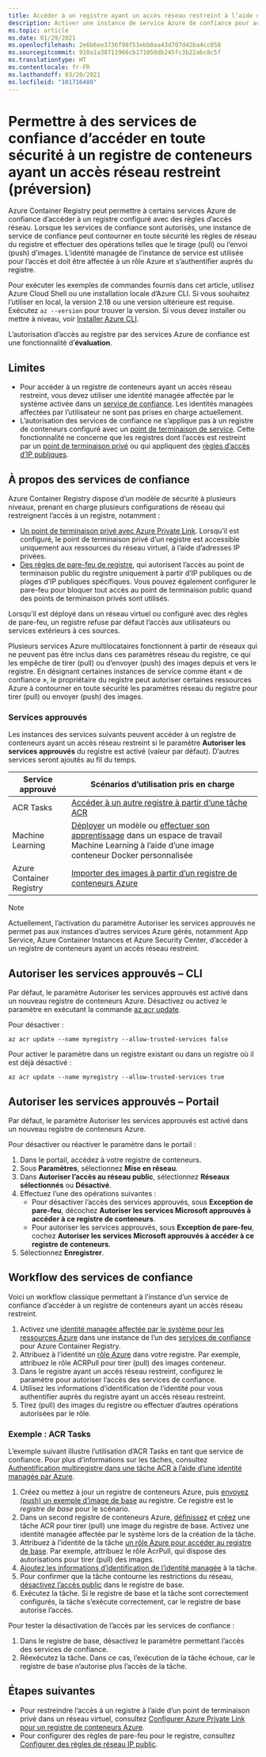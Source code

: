 ```yaml
---
title: Accéder à un registre ayant un accès réseau restreint à l’aide du service Azure de confiance
description: Activer une instance de service Azure de confiance pour accéder en toute sécurité à un registre de conteneurs ayant un accès réseau restreint pour tirer (pull) ou envoyer (push) des images
ms.topic: article
ms.date: 01/29/2021
ms.openlocfilehash: 2e6b6ee3736f98f53ebb0aa43d707d42ba4cc058
ms.sourcegitcommit: 910a1a38711966cb171050db245fc3b22abc8c5f
ms.translationtype: HT
ms.contentlocale: fr-FR
ms.lasthandoff: 03/20/2021
ms.locfileid: "101716480"
---
```

# <a name="allow-trusted-services-to-securely-access-a-network-restricted-container-registry-preview"></a>Permettre à des services de confiance d’accéder en toute sécurité à un registre de conteneurs ayant un accès réseau restreint (préversion)

Azure Container Registry peut permettre à certains services Azure de confiance d’accéder à un registre configuré avec des règles d’accès réseau. Lorsque les services de confiance sont autorisés, une instance de service de confiance peut contourner en toute sécurité les règles de réseau du registre et effectuer des opérations telles que le tirage (pull) ou l’envoi (push) d’images. L’identité managée de l’instance de service est utilisée pour l’accès et doit être affectée à un rôle Azure et s’authentifier auprès du registre.

Pour exécuter les exemples de commandes fournis dans cet article, utilisez Azure Cloud Shell ou une installation locale d’Azure CLI. Si vous souhaitez l’utiliser en local, la version 2.18 ou une version ultérieure est requise. Exécutez `az --version` pour trouver la version. Si vous devez installer ou mettre à niveau, voir [Installer Azure CLI](/cli/azure/install-azure-cli).

L’autorisation d’accès au registre par des services Azure de confiance est une fonctionnalité d’**évaluation**.

## <a name="limitations"></a>Limites

* Pour accéder à un registre de conteneurs ayant un accès réseau restreint, vous devez utiliser une identité managée affectée par le système activée dans un [service de confiance](#trusted-services). Les identités managées affectées par l’utilisateur ne sont pas prises en charge actuellement.
* L’autorisation des services de confiance ne s’applique pas à un registre de conteneurs configuré avec un [point de terminaison de service](container-registry-vnet.md). Cette fonctionnalité ne concerne que les registres dont l’accès est restreint par un [point de terminaison privé](container-registry-private-link.md) ou qui appliquent des [règles d’accès d’IP publiques](container-registry-access-selected-networks.md). 

## <a name="about-trusted-services"></a>À propos des services de confiance

Azure Container Registry dispose d’un modèle de sécurité à plusieurs niveaux, prenant en charge plusieurs configurations de réseau qui restreignent l’accès à un registre, notamment :

* [Un point de terminaison privé avec Azure Private Link](container-registry-private-link.md). Lorsqu’il est configuré, le point de terminaison privé d’un registre est accessible uniquement aux ressources du réseau virtuel, à l’aide d’adresses IP privées.  
* [Des règles de pare-feu de registre](container-registry-access-selected-networks.md), qui autorisent l’accès au point de terminaison public du registre uniquement à partir d’IP publiques ou de plages d’IP publiques spécifiques. Vous pouvez également configurer le pare-feu pour bloquer tout accès au point de terminaison public quand des points de terminaison privés sont utilisés.

Lorsqu’il est déployé dans un réseau virtuel ou configuré avec des règles de pare-feu, un registre refuse par défaut l’accès aux utilisateurs ou services extérieurs à ces sources. 

Plusieurs services Azure multilocataires fonctionnent à partir de réseaux qui ne peuvent pas être inclus dans ces paramètres réseau du registre, ce qui les empêche de tirer (pull) ou d’envoyer (push) des images depuis et vers le registre. En désignant certaines instances de service comme étant « de confiance », le propriétaire du registre peut autoriser certaines ressources Azure à contourner en toute sécurité les paramètres réseau du registre pour tirer (pull) ou envoyer (push) des images. 

### <a name="trusted-services"></a>Services approuvés

Les instances des services suivants peuvent accéder à un registre de conteneurs ayant un accès réseau restreint si le paramètre **Autoriser les services approuvés** du registre est activé (valeur par défaut). D’autres services seront ajoutés au fil du temps.

|Service approuvé  |Scénarios d’utilisation pris en charge  |
|---------|---------|
|ACR Tasks     | [Accéder à un autre registre à partir d’une tâche ACR](container-registry-tasks-cross-registry-authentication.md)       |
|Machine Learning | [Déployer](../machine-learning/how-to-deploy-custom-docker-image.md) un modèle ou [effectuer son apprentissage](../machine-learning/how-to-train-with-custom-image.md) dans un espace de travail Machine Learning à l’aide d’une image conteneur Docker personnalisée |
|Azure Container Registry | [Importer des images à partir d’un registre de conteneurs Azure](container-registry-import-images.md#import-from-an-azure-container-registry-in-the-same-ad-tenant) | 

> [!NOTE]
> Actuellement, l’activation du paramètre Autoriser les services approuvés ne permet pas aux instances d’autres services Azure gérés, notamment App Service, Azure Container Instances et Azure Security Center, d’accéder à un registre de conteneurs ayant un accès réseau restreint.

## <a name="allow-trusted-services---cli"></a>Autoriser les services approuvés – CLI

Par défaut, le paramètre Autoriser les services approuvés est activé dans un nouveau registre de conteneurs Azure. Désactivez ou activez le paramètre en exécutant la commande [az acr update](/cli/azure/acr#az-acr-update).

Pour désactiver :

```azurecli
az acr update --name myregistry --allow-trusted-services false
```

Pour activer le paramètre dans un registre existant ou dans un registre où il est déjà désactivé :

```azurecli
az acr update --name myregistry --allow-trusted-services true
```

## <a name="allow-trusted-services---portal"></a>Autoriser les services approuvés – Portail

Par défaut, le paramètre Autoriser les services approuvés est activé dans un nouveau registre de conteneurs Azure. 

Pour désactiver ou réactiver le paramètre dans le portail :

1. Dans le portail, accédez à votre registre de conteneurs.
1. Sous **Paramètres**, sélectionnez **Mise en réseau**. 
1. Dans **Autoriser l’accès au réseau public**, sélectionnez **Réseaux sélectionnés** ou **Désactivé**.
1. Effectuez l’une des opérations suivantes :
    * Pour désactiver l’accès des services approuvés, sous **Exception de pare-feu**, décochez **Autoriser les services Microsoft approuvés à accéder à ce registre de conteneurs**. 
    * Pour autoriser les services approuvés, sous **Exception de pare-feu**, cochez **Autoriser les services Microsoft approuvés à accéder à ce registre de conteneurs**.
1. Sélectionnez **Enregistrer**.

## <a name="trusted-services-workflow"></a>Workflow des services de confiance

Voici un workflow classique permettant à l’instance d’un service de confiance d’accéder à un registre de conteneurs ayant un accès réseau restreint.

1. Activez une [identité managée affectée par le système pour les ressources Azure](../active-directory/managed-identities-azure-resources/overview.md) dans une instance de l’un des [services de confiance](#trusted-services) pour Azure Container Registry.
1. Attribuez à l’identité un [rôle Azure](container-registry-roles.md) dans votre registre. Par exemple, attribuez le rôle ACRPull pour tirer (pull) des images conteneur.
1. Dans le registre ayant un accès réseau restreint, configurez le paramètre pour autoriser l’accès des services de confiance.
1. Utilisez les informations d’identification de l’identité pour vous authentifier auprès du registre ayant un accès réseau restreint. 
1. Tirez (pull) des images du registre ou effectuer d’autres opérations autorisées par le rôle.

### <a name="example-acr-tasks"></a>Exemple : ACR Tasks

L’exemple suivant illustre l’utilisation d’ACR Tasks en tant que service de confiance. Pour plus d’informations sur les tâches, consultez [Authentification multiregistre dans une tâche ACR à l’aide d’une identité managée par Azure](container-registry-tasks-cross-registry-authentication.md).

1. Créez ou mettez à jour un registre de conteneurs Azure, puis [envoyez (push) un exemple d’image de base](container-registry-tasks-cross-registry-authentication.md#prepare-base-registry) au registre. Ce registre est le *registre de base* pour le scénario.
1. Dans un second registre de conteneurs Azure, [définissez](container-registry-tasks-cross-registry-authentication.md#define-task-steps-in-yaml-file) et [créez](container-registry-tasks-cross-registry-authentication.md#option-2-create-task-with-system-assigned-identity) une tâche ACR pour tirer (pull) une image du registre de base. Activez une identité managée affectée par le système lors de la création de la tâche.
1. Attribuez à l’identité de la tâche [un rôle Azure pour accéder au registre de base](container-registry-tasks-authentication-managed-identity.md#3-grant-the-identity-permissions-to-access-other-azure-resources). Par exemple, attribuez le rôle AcrPull, qui dispose des autorisations pour tirer (pull) des images.
1. [Ajoutez les informations d’identification de l’identité managée](container-registry-tasks-authentication-managed-identity.md#4-optional-add-credentials-to-the-task) à la tâche.
1. Pour confirmer que la tâche contourne les restrictions du réseau, [désactivez l’accès public](container-registry-access-selected-networks.md#disable-public-network-access) dans le registre de base.
1. Exécutez la tâche. Si le registre de base et la tâche sont correctement configurés, la tâche s’exécute correctement, car le registre de base autorise l’accès.

Pour tester la désactivation de l’accès par les services de confiance :

1. Dans le registre de base, désactivez le paramètre permettant l’accès des services de confiance.
1. Réexécutez la tâche. Dans ce cas, l’exécution de la tâche échoue, car le registre de base n’autorise plus l’accès de la tâche.

## <a name="next-steps"></a>Étapes suivantes

* Pour restreindre l’accès à un registre à l’aide d’un point de terminaison privé dans un réseau virtuel, consultez [Configurer Azure Private Link pour un registre de conteneurs Azure](container-registry-private-link.md).
* Pour configurer des règles de pare-feu pour le registre, consultez [Configurer des règles de réseau IP public](container-registry-access-selected-networks.md).
